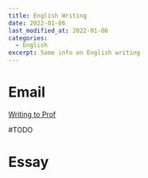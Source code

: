 ```yaml
---
title: English Writing
date: 2022-01-06
last_modified_at: 2022-01-06
categories:
  - English
excerpt: Some info on English writing
---
```


# Email

[Writing to Prof](https://sparkmailapp.com/how-to-email-professor-template)

#TODO

# Essay